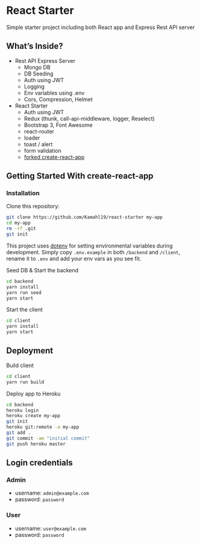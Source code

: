 # React Starter

Simple starter project including both React app and Express Rest API server

## What’s Inside?

* Rest API Express Server
    * Mongo DB
    * DB Seeding
    * Auth using JWT
    * Logging
    * Env variables using .env
    * Cors, Compression, Helmet
* React Starter
    * Auth using JWT
    * Redux (thunk, call-api-middleware, logger, Reselect)
    * Bootstrap 3, Font Awesome
    * react-router
    * loader
    * toast / alert
    * form validation
    * [forked create-react-app](https://github.com/Kamahl19/create-react-app/tree/kamahl19-customizations/packages/react-scripts)

## Getting Started With create-react-app

### Installation

Clone this repository:

```sh
git clone https://github.com/Kamahl19/react-starter my-app
cd my-app
rm -rf .git
git init
```

This project uses [dotenv](https://www.npmjs.com/package/dotenv) for setting environmental variables during development. Simply copy `.env.example` in both ``/backend`` and ``/client``, rename it to `.env` and add your env vars as you see fit.

Seed DB & Start the backend

```sh
cd backend
yarn install
yarn run seed
yarn start
```

Start the client

```sh
cd client
yarn install
yarn start
```

## Deployment

Build client
```sh
cd client
yarn run build
```

Deploy app to Heroku
```sh
cd backend
heroku login
heroku create my-app
git init
heroku git:remote -a my-app
git add .
git commit -am "initial commit"
git push heroku master
```

## Login credentials

### Admin

* username: `admin@example.com`
* password: `password`

### User

* username: `user@example.com`
* password: `password`
